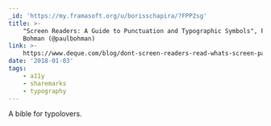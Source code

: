 ```yaml
---
_id: 'https://my.framasoft.org/u/borisschapira/?FPP2sg'
title: >-
    "Screen Readers: A Guide to Punctuation and Typographic Symbols", Paul
    Bohman (@paulbohman)
link: >-
    https://www.deque.com/blog/dont-screen-readers-read-whats-screen-part-1-punctuation-typographic-symbols/
date: '2018-01-03'
tags:
    - a11y
    - sharemarks
    - typography
---
```


<div class="markdown"><p>A bible for typolovers.
</p></div>
